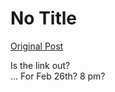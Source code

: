 # No Title

[Original Post](https://discourse.onlinedegree.iitm.ac.in/t/168449/26)

<p>Is the link out?<br>
… For Feb 26th? 8 pm?</p>
